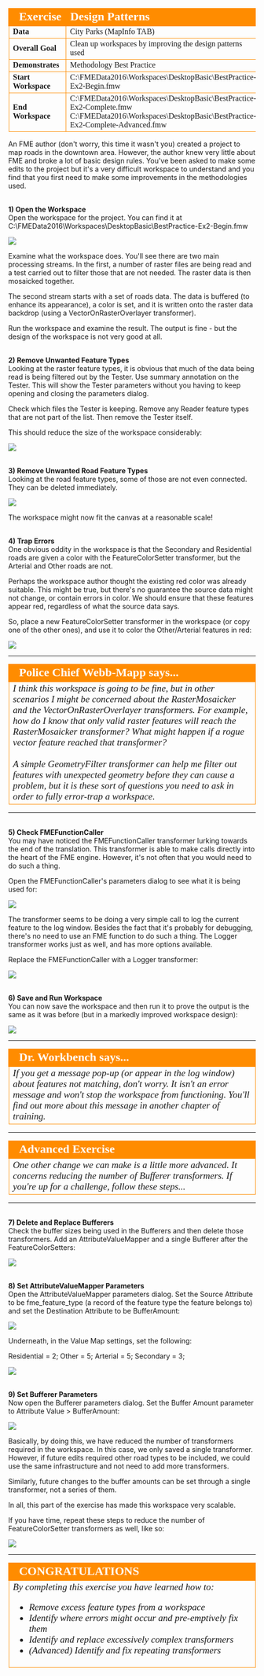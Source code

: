 <!--Exercise Section-->
<!--NB: In GitBook world we don't give a number to exercises-->

<table style="border-spacing: 0px;border-collapse: collapse;font-family:serif">
<tr>
<td width=25% style="vertical-align:middle;background-color:darkorange;border: 2px solid darkorange">
<i class="fa fa-cogs fa-lg fa-pull-left fa-fw" style="color:white;padding-right: 12px;vertical-align:text-top"></i>
<span style="color:white;font-size:x-large;font-weight: bold">Exercise</span>
</td>
<td style="border: 2px solid darkorange;background-color:darkorange;color:white">
<span style="color:white;font-size:x-large;font-weight: bold">Design Patterns</span>
</td>
</tr>

<tr>
<td style="border: 1px solid darkorange; font-weight: bold">Data</td>
<td style="border: 1px solid darkorange">City Parks (MapInfo TAB)</td>
</tr>

<tr>
<td style="border: 1px solid darkorange; font-weight: bold">Overall Goal</td>
<td style="border: 1px solid darkorange">Clean up workspaces by improving the design patterns used</td>
</tr>

<tr>
<td style="border: 1px solid darkorange; font-weight: bold">Demonstrates</td>
<td style="border: 1px solid darkorange">Methodology Best Practice</td>
</tr>

<tr>
<td style="border: 1px solid darkorange; font-weight: bold">Start Workspace</td>
<td style="border: 1px solid darkorange">C:\FMEData2016\Workspaces\DesktopBasic\BestPractice-Ex2-Begin.fmw</td>
</tr>

<tr>
<td style="border: 1px solid darkorange; font-weight: bold">End Workspace</td>
<td style="border: 1px solid darkorange">C:\FMEData2016\Workspaces\DesktopBasic\BestPractice-Ex2-Complete.fmw<br>C:\FMEData2016\Workspaces\DesktopBasic\BestPractice-Ex2-Complete-Advanced.fmw</td>
</tr>

</table>


An FME author (don't worry, this time it wasn't you) created a project to map roads in the downtown area. However, the author knew very little about FME and broke a lot of basic design rules. You've been asked to make some edits to the project but it's a very difficult workspace to understand and you find that you first need to make some improvements in the methodologies used.


<br>**1) Open the Workspace**
<br>Open the workspace for the project. You can find it at C:\FMEData2016\Workspaces\DesktopBasic\BestPractice-Ex2-Begin.fmw

![](./Images/Img3.38.Ex2.StartingWorkspace.png)

Examine what the workspace does. You'll see there are two main processing streams. In the first, a number of raster files are being read and a test carried out to filter those that are not needed. The raster data is then mosaicked together.

The second stream starts with a set of roads data. The data is buffered (to enhance its appearance), a color is set, and it is written onto the raster data backdrop (using a VectorOnRasterOverlayer transformer).

Run the workspace and examine the result. The output is fine - but the design of the workspace is not very good at all.


<br>**2) Remove Unwanted Feature Types**
<br>Looking at the raster feature types, it is obvious that much of the data being read is being filtered out by the Tester. Use summary annotation on the Tester. This will show the Tester parameters without you having to keep opening and closing the parameters dialog. 

Check which files the Tester is keeping. Remove any Reader feature types that are not part of the list. Then remove the Tester itself. 

This should reduce the size of the workspace considerably:

![](./Images/Img3.39.Ex2.CleanedRasterFTs.png)


<br>**3) Remove Unwanted Road Feature Types**
<br>Looking at the road feature types, some of those are not even connected. They can be deleted immediately. 

![](./Images/Img3.39.Ex2.CleanedRoadFTs.png)

The workspace might now fit the canvas at a reasonable scale!


<br>**4) Trap Errors**
<br>One obvious oddity in the workspace is that the Secondary and Residential roads are given a color with the FeatureColorSetter transformer, but the Arterial and Other roads are not.

Perhaps the workspace author thought the existing red color was already suitable. This might be true, but there's no guarantee the source data might not change, or contain errors in color. We should ensure that these features appear red, regardless of what the source data says.

So, place a new FeatureColorSetter transformer in the workspace (or copy one of the other ones), and use it to color the Other/Arterial features in red:

![](./Images/Img3.40.Ex2.ExtraFeatureColorSetter.png)


---

<!--Person X Says Section-->

<table style="border-spacing: 0px">
<tr>
<td style="vertical-align:middle;background-color:darkorange;border: 2px solid darkorange">
<i class="fa fa-quote-left fa-lg fa-pull-left fa-fw" style="color:white;padding-right: 12px;vertical-align:text-top"></i>
<span style="color:white;font-size:x-large;font-weight: bold;font-family:serif">Police Chief Webb-Mapp says...</span>
</td>
</tr>

<tr>
<td style="border: 1px solid darkorange">
<span style="font-family:serif; font-style:italic; font-size:larger">
I think this workspace is going to be fine, but in other scenarios I might be concerned about the RasterMosaicker and the VectorOnRasterOverlayer transformers. For example, how do I know that only valid raster features will reach the RasterMosaicker transformer? What might happen if a rogue vector feature reached that transformer?
<br><br>A simple GeometryFilter transformer can help me filter out features with unexpected geometry before they can cause a problem, but it is these sort of questions you need to ask in order to fully error-trap a workspace.
</span>
</td>
</tr>
</table>

---


<br>**5) Check FMEFunctionCaller**
<br>You may have noticed the FMEFunctionCaller transformer lurking towards the end of the translation. This transformer is able to make calls directly into the heart of the FME engine. However, it's not often that you would need to do such a thing.

Open the FMEFunctionCaller's parameters dialog to see what it is being used for:

![](./Images/Img3.41.Ex2.FMEFunctionCaller.png)

The transformer seems to be doing a very simple call to log the current feature to the log window. Besides the fact that it's probably for debugging, there's no need to use an FME function to do such a thing. The Logger transformer works just as well, and has more options available.

Replace the FMEFunctionCaller with a Logger transformer:

![](./Images/Img3.42.Ex2.NewLoggerTransformer.png)


<br>**6) Save and Run Workspace**
<br>You can now save the workspace and then run it to prove the output is the same as it was before (but in a markedly improved workspace design):

![](./Images/Img3.43.Ex2.FinalOutput.png) 

---

<!--Person X Says Section-->

<table style="border-spacing: 0px">
<tr>
<td style="vertical-align:middle;background-color:darkorange;border: 2px solid darkorange">
<i class="fa fa-quote-left fa-lg fa-pull-left fa-fw" style="color:white;padding-right: 12px;vertical-align:text-top"></i>
<span style="color:white;font-size:x-large;font-weight: bold;font-family:serif">Dr. Workbench says...</span>
</td>
</tr>

<tr>
<td style="border: 1px solid darkorange">
<span style="font-family:serif; font-style:italic; font-size:larger">
If you get a message pop-up (or appear in the log window) about features not matching, don't worry. It isn't an error message and won't stop the workspace from functioning. You'll find out more about this message in another chapter of training.
</span>
</td>
</tr>
</table>

---

<!--Advanced Exercise Section-->

<table style="border-spacing: 0px">
<tr>
<td style="vertical-align:middle;background-color:darkorange;border: 2px solid darkorange">
<i class="fa fa-cogs fa-lg fa-pull-left fa-fw" style="color:white;padding-right: 12px;vertical-align:text-top"></i>
<span style="color:white;font-size:x-large;font-weight: bold;font-family:serif">Advanced Exercise</span>
</td>
</tr>

<tr>
<td style="border: 1px solid darkorange">
<span style="font-family:serif; font-style:italic; font-size:larger">
One other change we can make is a little more advanced. It concerns reducing the number of Bufferer transformers. If you're up for a challenge, follow these steps...
</span>
</td>
</tr>
</table>

---

<br>**7) Delete and Replace Bufferers**
<br>Check the buffer sizes being used in the Bufferers and then delete those transformers. Add an AttributeValueMapper and a single Bufferer after the FeatureColorSetters: 

![](./Images/Img3.44.Ex2.BufferReplacement.png) 



<br>**8) Set AttributeValueMapper Parameters**
<br>Open the AttributeValueMapper parameters dialog. Set the Source Attribute to be fme_feature_type (a record of the feature type the feature belongs to) and set the Destination Attribute to be BufferAmount:

![](./Images/Img3.45.Ex2.AttrValueMapperParams1.png)

Underneath, in the Value Map settings, set the following:

Residential = 2;
Other = 5;
Arterial = 5;
Secondary = 3;

![](./Images/Img3.46.Ex2.AttrValueMapperParams2.png)


<br>**9) Set Bufferer Parameters**
<br>Now open the Bufferer parameters dialog. Set the Buffer Amount parameter to Attribute Value > BufferAmount:

![](./Images/Img3.47.Ex2.BuffererParameters.png)

Basically, by doing this, we have reduced the number of transformers required in the workspace. In this case, we only saved a single transformer. However, if future edits required other road types to be included, we could use the same infrastructure and not need to add more transformers.

Similarly, future changes to the buffer amounts can be set through a single transformer, not a series of them. 

In all, this part of the exercise has made this workspace very scalable.

If you have time, repeat these steps to reduce the number of FeatureColorSetter transformers as well, like so:

![](./Images/Img3.48.Ex2.CompleteWorkspaceAdvanced.png)
 

---

<!--Exercise Congratulations Section--> 

<table style="border-spacing: 0px">
<tr>
<td style="vertical-align:middle;background-color:darkorange;border: 2px solid darkorange">
<i class="fa fa-thumbs-o-up fa-lg fa-pull-left fa-fw" style="color:white;padding-right: 12px;vertical-align:text-top"></i>
<span style="color:white;font-size:x-large;font-weight: bold;font-family:serif">CONGRATULATIONS</span>
</td>
</tr>

<tr>
<td style="border: 1px solid darkorange">
<span style="font-family:serif; font-style:italic; font-size:larger">
By completing this exercise you have learned how to:
<br>
<ul><li>Remove excess feature types from a workspace</li>
<li>Identify where errors might occur and pre-emptively fix them</li>
<li>Identify and replace excessively complex transformers</li>
<li>(Advanced) Identify and fix repeating transformers</li></ul>
</span>
</td>
</tr>
</table>



